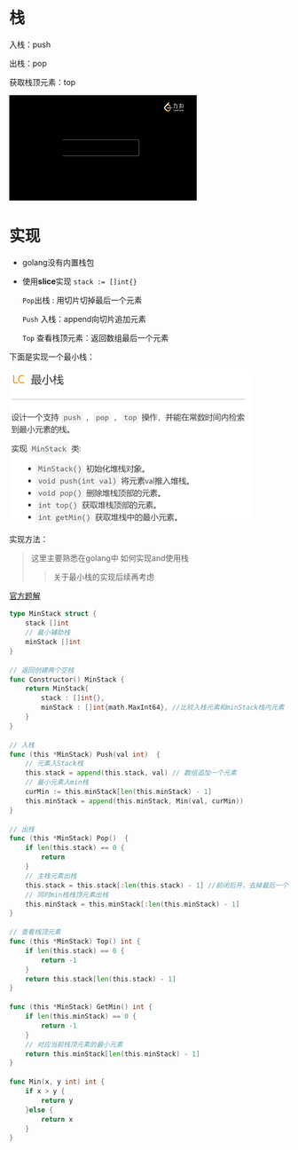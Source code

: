

# 栈

入栈：push

出栈：pop

获取栈顶元素：top

<img src="pic/%E6%A0%88.assets/691e2a8cca120acb18e77379c7cd7eec3835c8c102d1c699303f50accd1e09df-%E5%87%BA%E5%85%A5%E6%A0%88.gif" alt="691e2a8cca120acb18e77379c7cd7eec3835c8c102d1c699303f50accd1e09df-出入栈" style="zoom: 33%;" />



# 实现

- golang没有内置栈包

- 使用**slice**实现  `stack := []int{}`

   `Pop`出栈 :  用切片切掉最后一个元素

   `Push` 入栈：append向切片追加元素

   `Top` 查看栈顶元素：返回数组最后一个元素



下面是实现一个最小栈：

<img src="pic/%E6%A0%88.assets/image-20220421162239770.png" alt="image-20220421162239770" style="zoom: 50%;" />

实现方法：

> 这里主要熟悉在golang中 如何实现and使用栈
>
> > 关于最小栈的实现后续再考虑

[官方题解](https://leetcode-cn.com/problems/min-stack/solution/zui-xiao-zhan-by-leetcode-solution/)

```go
type MinStack struct {
    stack []int
    // 最小辅助栈
    minStack []int
}

// 返回创建两个空栈
func Constructor() MinStack {
    return MinStack{
        stack : []int{},
        minStack : []int{math.MaxInt64}, //比较入栈元素和minStack栈内元素
    }
}

// 入栈
func (this *MinStack) Push(val int)  {
    // 元素入Stack栈
    this.stack = append(this.stack, val) // 数组追加一个元素 
    // 最小元素入min栈
    curMin := this.minStack[len(this.minStack) - 1]
    this.minStack = append(this.minStack, Min(val, curMin))
}

// 出栈
func (this *MinStack) Pop()  {
    if len(this.stack) == 0 {
        return
    }
    // 主栈元素出栈
    this.stack = this.stack[:len(this.stack) - 1] //前闭后开，去掉最后一个元素
    // 同时min栈栈顶元素出栈
    this.minStack = this.minStack[:len(this.minStack) - 1]
}

// 查看栈顶元素
func (this *MinStack) Top() int {
    if len(this.stack) == 0 {
        return -1
    }
    return this.stack[len(this.stack) - 1]
}

func (this *MinStack) GetMin() int {
    if len(this.minStack) == 0 {
        return -1
    }
    // 对应当前栈顶元素的最小元素
    return this.minStack[len(this.minStack) - 1]
}

func Min(x, y int) int {
    if x > y {
        return y
    }else {
        return x
    }
}
```

